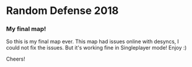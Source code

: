 # Random Defense 2018
### My final map!

So this is my final map ever. This map had issues online with desyncs, I could not fix the issues. But it's working fine in Singleplayer mode! Enjoy :)

Cheers!
